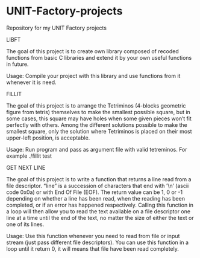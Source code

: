 # UNIT-Factory-projects
Repository for my UNIT Factory projects

LIBFT

The goal of this project is to create own library composed of recoded functions from 
basic C libraries and extend it by your own useful functions in future.

Usage: Compile your project with this library and use functions from it whenever it is need.

FILLIT

The goal of this project is to arrange the Tetriminos (4-blocks geometric figure from tetris) themselves to make the
smallest possible square, but in some cases, this square may have holes when some given
pieces won’t fit perfectly with others. Among the different solutions
possible to make the smallest square, only the solution where Tetriminos is placed on
their most upper-left position, is acceptable.

Usage: Run program and pass as argument file with valid tetreminos. For example ./fillit test

GET NEXT LINE

The goal of this project is to write a function that returns a line read from a file descriptor. “line” is a succession of characters that end with ’\n’ (ascii code 0x0a) or with End Of File (EOF). The return value can be 1, 0 or -1 depending on whether a line has been read, when the reading has been completed, or if an error has happened respectively. Calling this function in a loop will then allow you to read the text available on a file descriptor one line at a time until the end of the text, no matter the size of either the text or one of its lines.

Usage: Use this function whenever you need to read from file or input stream (just pass different file descriptors). You can use this function in a loop until it return 0, it will means that file have been read completely.
